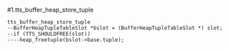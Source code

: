 #1.tts_buffer_heap_store_tuple

```
tts_buffer_heap_store_tuple
--BufferHeapTupleTableSlot *bslot = (BufferHeapTupleTableSlot *) slot;
--if (TTS_SHOULDFREE(slot))
----heap_freetuple(bslot->base.tuple);
```